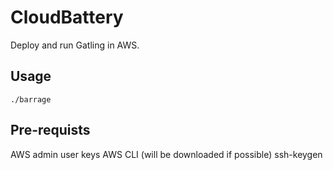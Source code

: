 # CloudBattery
Deploy and run Gatling in AWS.

## Usage
```
./barrage
```

## Pre-requists
AWS admin user keys
AWS CLI (will be downloaded if possible)
ssh-keygen
